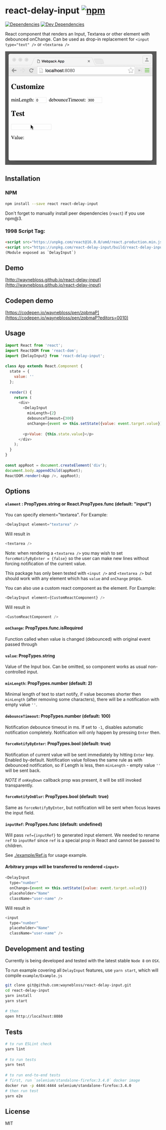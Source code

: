 # react-delay-input [![npm](https://img.shields.io/npm/v/react-delay-input.svg?style=flat-square)](https://www.npmjs.com/package/react-delay-input)

[![Dependencies](https://img.shields.io/david/waynebloss/react-delay-input.svg?style=flat-square)](https://david-dm.org/waynebloss/react-delay-input)
[![Dev Dependencies](https://img.shields.io/david/dev/waynebloss/react-delay-input.svg?style=flat-square)](https://david-dm.org/waynebloss/react-delay-input#info=devDependencies)

React component that renders an Input, Textarea or other element with debounced onChange.
Can be used as drop-in replacement for `<input type="text" />` or `<textarea />`


![React Delay Input](react-delay-input.gif)


## Installation

### NPM

```sh
npm install --save react react-delay-input
```

Don't forget to manually install peer dependencies (`react`) if you use npm@3.


### 1998 Script Tag:
```html
<script src="https://unpkg.com/react@16.0.0/umd/react.production.min.js"></script>
<script src="https://unpkg.com/react-delay-input/build/react-delay-input.js"></script>
(Module exposed as `DelayInput`)
```


## Demo

[http://waynebloss.github.io/react-delay-input](http://waynebloss.github.io/react-delay-input)

## Codepen demo

[https://codepen.io/waynebloss/pen/zpbmaP](https://codepen.io/waynebloss/pen/zpbmaP?editors=0010)

## Usage
```js
import React from 'react';
import ReactDOM from 'react-dom';
import {DelayInput} from 'react-delay-input';

class App extends React.Component {
  state = {
    value: ''
  };

  render() {
    return (
      <div>
        <DelayInput
          minLength={2}
          debounceTimeout={300}
          onChange={event => this.setState({value: event.target.value})} />

        <p>Value: {this.state.value}</p>
      </div>
    );
  }
}

const appRoot = document.createElement('div');
document.body.appendChild(appRoot);
ReactDOM.render(<App />, appRoot);
```

## Options

#### `element` : PropTypes.string or React.PropTypes.func (default: "input")

You can specify element="textarea". For Example:

```js
<DelayInput element="textarea" />
```

Will result in

```js
<textarea />
```

Note: when rendering a `<textarea />` you may wish to set `forceNotifyByEnter = {false}` so the user can make new lines without forcing notification of the current value.

This package has only been tested with `<input />` and `<textarea />` but should work with any element which has `value` and `onChange` props.

You can also use a custom react component as the element. For Example:

```js
<DelayInput element={CustomReactComponent} />
```

Will result in

```js
<CustomReactComponent />
```

#### `onChange`: PropTypes.func.isRequired

Function called when value is changed (debounced) with original event passed through


#### `value`: PropTypes.string

Value of the Input box. Can be omitted, so component works as usual non-controlled input.


#### `minLength`: PropTypes.number (default: 2)

Minimal length of text to start notify, if value becomes shorter then `minLength` (after removing some characters), there will be a notification with empty value `''`.


#### `debounceTimeout`: PropTypes.number (default: 100)

Notification debounce timeout in ms. If set to `-1`, disables automatic notification completely. Notification will only happen by pressing `Enter` then.


#### `forceNotifyByEnter`: PropTypes.bool (default: true)

Notification of current value will be sent immediately by hitting `Enter` key. Enabled by-default. Notification value follows the same rule as with debounced notification, so if Length is less, then `minLength` - empty value `''` will be sent back.

*NOTE* if `onKeyDown` callback prop was present, it will be still invoked transparently.

#### `forceNotifyOnBlur`: PropTypes.bool (default: true)

Same as `forceNotifyByEnter`, but notification will be sent when focus leaves the input field.

#### `inputRef`: PropTypes.func (default: undefined)

Will pass `ref={inputRef}` to generated input element. We needed to rename `ref` to `inputRef` since `ref` is a special prop in React and cannot be passed to children. 

See [./example/Ref.js](./example/Ref.js) for usage example.

#### Arbitrary props will be transferred to rendered `<input>`

```js
<DelayInput
  type="number"
  onChange={event => this.setState({value: event.target.value})}
  placeholder="Name"
  className="user-name" />
```

Will result in

```js
<input
  type="number"
  placeholder="Name"
  className="user-name" />
```

## Development and testing

Currently is being developed and tested with the latest stable `Node 8` on `OSX`.

To run example covering all `DelayInput` features, use `yarn start`, which will compile `example/Example.js`

```bash
git clone git@github.com:waynebloss/react-delay-input.git
cd react-delay-input
yarn install
yarn start

# then
open http://localhost:8080
```

## Tests

```bash
# to run ESLint check
yarn lint

# to run tests
yarn test

# to run end-to-end tests
# first, run `selenium/standalone-firefox:3.4.0` docker image
docker run -p 4444:4444 selenium/standalone-firefox:3.4.0
# then run test
yarn e2e
```

## License

MIT
